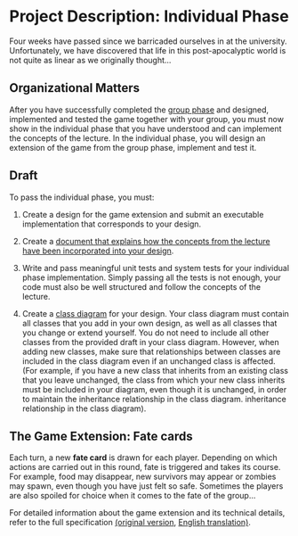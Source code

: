 # Project Description: Individual Phase
Four weeks have passed since we barricaded ourselves in at the university. Unfortunately, we have discovered that life in this post-apocalyptic world is not quite as linear as we originally thought...

## Organizational Matters
After you have successfully completed the [group phase](/SoftwareEngineeringLab_SS21/GroupPhase/) and designed, implemented and tested the game together with your group, you must now show in the individual phase that you have understood and can implement the concepts of the lecture. In the individual phase, you will design an extension of the game from the group phase, implement and test it.

## Draft

To pass the individual phase, you must:
1. Create a design for the game extension and submit an executable implementation that corresponds to your design. 

2. Create a [document that explains how the concepts from the lecture have been incorporated into your design](/SoftwareEngineeringLab_SS21/IndividualPhase/Desciption.pdf). 

3. Write and pass meaningful unit tests and system tests for your individual phase implementation. Simply passing all the tests is not enough, your code must also be well structured and follow the concepts of the lecture.

4. Create a [class diagram](/SoftwareEngineeringLab_SS21/IndividualPhase/ClassDiagram_Reference.svg) for your design. Your class diagram must contain all classes that you add in your own design, as well as all classes that you change or extend yourself. You do not need to include all other classes from the provided draft in your class diagram. However, when adding new classes, make sure that relationships between classes are included in the class diagram even if an unchanged class is affected. (For example, if you have a new class that inherits from an existing class that you leave unchanged, the class from which your new class inherits must be included in your diagram, even though it is unchanged, in order to maintain the inheritance relationship in the class diagram. inheritance relationship in the class diagram).

## The Game Extension: Fate cards
Each turn, a new **fate card** is drawn for each player. Depending on which actions are carried out in this round, fate is triggered and takes its course. For example, food may disappear, new survivors may appear or zombies may spawn, even though you have just felt so safe. Sometimes the players are also spoiled for choice when it comes to the fate of the group...

For detailed information about the game extension and its technical details, refer to the full specification [(original version](/SoftwareEngineeringLab_SS21/IndividualPhase/Spezifikation.pdf), [English translation)](/SoftwareEngineeringLab_SS21/IndividualPhase/Specification.pdf).